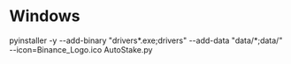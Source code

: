 # Windows

pyinstaller -y --add-binary "drivers\*.exe;drivers\" --add-data "data/*;data/" --icon=Binance_Logo.ico AutoStake.py